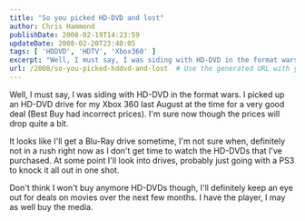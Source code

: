 ```yaml
---
title: "So you picked HD-DVD and lost"
author: Chris Hammond
publishDate: 2008-02-19T14:23:59
updateDate: 2008-02-20T23:40:05
tags: [ 'HDDVD', 'HDTV', 'Xbox360' ]
excerpt: "Well, I must say, I was siding with HD-DVD in the format wars. I picked up an HD-DVD drive for my Xbox 360 last August at the time for a very good deal (Best Buy had incorrect prices). I'm sure now though the prices will drop quite a bit.  It looks like I'll get a Blu-Ray drive sometime, I'm not sure when, definitely not in a rush right now as I don't get time to watch the HD-DVDs that I've purchased. At some point I'll look into drives, probably just going with a PS3 to knock it all out in one shot.  Don't think I won't buy anymore HD-DVDs though, I'll definitely keep an eye out for deals on movies over the next few months. I have the player, I may as well buy the media. "
url: /2008/so-you-picked-hddvd-and-lost  # Use the generated URL with year
---
```

<p>Well, I must say, I was siding with HD-DVD in the format wars. I picked up an HD-DVD drive for my Xbox 360 last August at the time for a very good deal (Best Buy had incorrect prices). I'm sure now though the prices will drop quite a bit.</p> <p>It looks like I'll get a Blu-Ray drive sometime, I'm not sure when, definitely not in a rush right now as I don't get time to watch the HD-DVDs that I've purchased. At some point I'll look into drives, probably just going with a PS3 to knock it all out in one shot.</p> <p>Don't think I won't buy anymore HD-DVDs though, I'll definitely keep an eye out for deals on movies over the next few months. I have the player, I may as well buy the media.</p>
